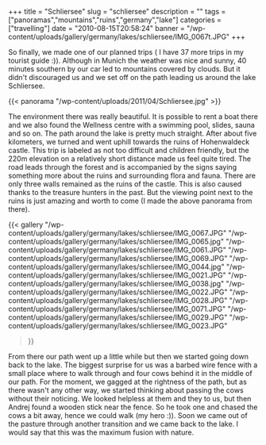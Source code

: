 +++
title = "Schliersee"
slug = "schliersee"
description = ""
tags = ["panoramas","mountains","ruins","germany","lake"]
categories = ["travelling"]
date = "2010-08-15T20:58:24"
banner = "/wp-content/uploads/gallery/germany/lakes/schliersee/IMG_0067t.JPG"
+++

So finally, we made one of our planned trips ( I have 37 more trips in my tourist guide :)).
Although in Munich the weather was nice and sunny, 40 minutes southern by our car led to mountains
covered by clouds. But it didn't discouraged us and we set off on the path leading us around the
lake Schliersee.

{{< panorama "/wp-content/uploads/2011/04/Schliersee.jpg"  >}}

The environment there was really beautiful. It is possible to rent a boat there and we also found
the Wellness centre with a swimming pool, slides, sauna and so on. The path around the lake is
pretty much straight. After about five kilometers, we turned and went uphill towards the ruins of
Hohenwaldeck castle. This trip is labeled as not too difficult and children friendly, but the 220m
elevation on a relatively short distance made us feel quite tired. The road leads through the
forest and is accompanied by the signs saying something more about the ruins and surrounding flora
and fauna. There are only three walls remained as the ruins of the castle. This is also caused
thanks to the treasure hunters in the past. But the viewing point next to the ruins is just amazing
and worth to come (I made the above panorama from there).

 {{< gallery
    "/wp-content/uploads/gallery/germany/lakes/schliersee/IMG_0067.JPG"
    "/wp-content/uploads/gallery/germany/lakes/schliersee/IMG_0065.jpg"
    "/wp-content/uploads/gallery/germany/lakes/schliersee/IMG_0061.JPG"
    "/wp-content/uploads/gallery/germany/lakes/schliersee/IMG_0069.JPG"
    "/wp-content/uploads/gallery/germany/lakes/schliersee/IMG_0044.jpg"
    "/wp-content/uploads/gallery/germany/lakes/schliersee/IMG_0021.JPG"
    "/wp-content/uploads/gallery/germany/lakes/schliersee/IMG_0038.jpg"
    "/wp-content/uploads/gallery/germany/lakes/schliersee/IMG_0022.JPG"
    "/wp-content/uploads/gallery/germany/lakes/schliersee/IMG_0028.JPG"
    "/wp-content/uploads/gallery/germany/lakes/schliersee/IMG_0071.JPG"
    "/wp-content/uploads/gallery/germany/lakes/schliersee/IMG_0029.JPG"
    "/wp-content/uploads/gallery/germany/lakes/schliersee/IMG_0023.JPG"
>}}

From there our path went up a little while but then we started going down back to the lake. The
biggest surprise for us was a barbed wire fence with a small place where to walk through and four
cows behind it in the middle of our path. For the moment, we gagged at the rightness of the path,
but as there wasn't any other way, we started thinking about passing the cows without their
noticing. We looked helpless at them and they to us, but then Andrej found a wooden stick near the
fence. So he took one and chased the cows a bit away, hence we could walk (my hero :)). Soon we
came out of the pasture through another transition and we came back to the lake. I would say that
this was the maximum fusion with nature.
